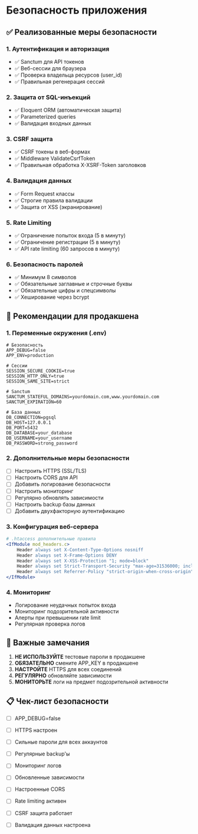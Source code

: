 # Безопасность приложения

## ✅ Реализованные меры безопасности

### 1. Аутентификация и авторизация
- ✅ Sanctum для API токенов
- ✅ Веб-сессии для браузера
- ✅ Проверка владельца ресурсов (user_id)
- ✅ Правильная регенерация сессий

### 2. Защита от SQL-инъекций
- ✅ Eloquent ORM (автоматическая защита)
- ✅ Parameterized queries
- ✅ Валидация входных данных

### 3. CSRF защита
- ✅ CSRF токены в веб-формах
- ✅ Middleware ValidateCsrfToken
- ✅ Правильная обработка X-XSRF-Token заголовков

### 4. Валидация данных
- ✅ Form Request классы
- ✅ Строгие правила валидации
- ✅ Защита от XSS (экранирование)

### 5. Rate Limiting
- ✅ Ограничение попыток входа (5 в минуту)
- ✅ Ограничение регистрации (5 в минуту)
- ✅ API rate limiting (60 запросов в минуту)

### 6. Безопасность паролей
- ✅ Минимум 8 символов
- ✅ Обязательные заглавные и строчные буквы
- ✅ Обязательные цифры и спецсимволы
- ✅ Хеширование через bcrypt

## 🔧 Рекомендации для продакшена

### 1. Переменные окружения (.env)
```env
# Безопасность
APP_DEBUG=false
APP_ENV=production

# Сессии
SESSION_SECURE_COOKIE=true
SESSION_HTTP_ONLY=true
SESSION_SAME_SITE=strict

# Sanctum
SANCTUM_STATEFUL_DOMAINS=yourdomain.com,www.yourdomain.com
SANCTUM_EXPIRATION=60

# База данных
DB_CONNECTION=pgsql
DB_HOST=127.0.0.1
DB_PORT=5432
DB_DATABASE=your_database
DB_USERNAME=your_username
DB_PASSWORD=strong_password
```

### 2. Дополнительные меры безопасности
- [ ] Настроить HTTPS (SSL/TLS)
- [ ] Настроить CORS для API
- [ ] Добавить логирование безопасности
- [ ] Настроить мониторинг
- [ ] Регулярно обновлять зависимости
- [ ] Настроить backup базы данных
- [ ] Добавить двухфакторную аутентификацию

### 3. Конфигурация веб-сервера
```apache
# .htaccess дополнительные правила
<IfModule mod_headers.c>
    Header always set X-Content-Type-Options nosniff
    Header always set X-Frame-Options DENY
    Header always set X-XSS-Protection "1; mode=block"
    Header always set Strict-Transport-Security "max-age=31536000; includeSubDomains"
    Header always set Referrer-Policy "strict-origin-when-cross-origin"
</IfModule>
```

### 4. Мониторинг
- Логирование неудачных попыток входа
- Мониторинг подозрительной активности
- Алерты при превышении rate limit
- Регулярная проверка логов

## 🚨 Важные замечания

1. **НЕ ИСПОЛЬЗУЙТЕ** тестовые пароли в продакшене
2. **ОБЯЗАТЕЛЬНО** смените APP_KEY в продакшене
3. **НАСТРОЙТЕ** HTTPS для всех соединений
4. **РЕГУЛЯРНО** обновляйте зависимости
5. **МОНИТОРЬТЕ** логи на предмет подозрительной активности

## 📋 Чек-лист безопасности

- [ ] APP_DEBUG=false
- [ ] HTTPS настроен
- [ ] Сильные пароли для всех аккаунтов
- [ ] Регулярные backup'ы
- [ ] Мониторинг логов
- [ ] Обновленные зависимости
- [ ] Настроенные CORS
- [ ] Rate limiting активен
- [ ] CSRF защита работает
- [ ] Валидация данных настроена

